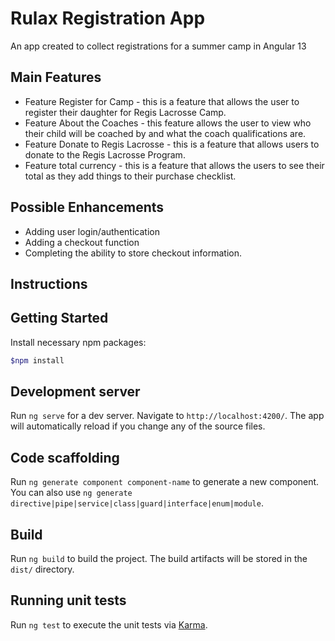 # Rulax Registration App
An app created to collect registrations for a summer camp in Angular 13

## Main Features

- Feature Register for Camp - this is a feature that allows the user to register their daughter for Regis Lacrosse Camp.
- Feature About the Coaches - this feature allows the user to view who their child will be coached by and what the coach qualifications are.
- Feature Donate to Regis Lacrosse - this is a feature that allows users to donate to the Regis Lacrosse Program.
- Feature total currency - this is a feature that allows the users to see their total as they add things to their purchase checklist.

## Possible Enhancements
- Adding user login/authentication
- Adding a checkout function
- Completing the ability to store checkout information.

## Instructions

## Getting Started
Install necessary npm packages:

```bash
$npm install
```

## Development server

Run `ng serve` for a dev server. Navigate to `http://localhost:4200/`. The app will automatically reload if you change any of the source files.

## Code scaffolding

Run `ng generate component component-name` to generate a new component. You can also use `ng generate directive|pipe|service|class|guard|interface|enum|module`.

## Build

Run `ng build` to build the project. The build artifacts will be stored in the `dist/` directory.

## Running unit tests

Run `ng test` to execute the unit tests via [Karma](https://karma-runner.github.io).


